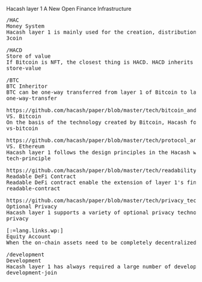 Hacash layer 1 
A New Open Finance Infrastructure



<pre class="nav">
/HAC
Money System
Hacash layer 1 is mainly used for the creation, distribution and settlement of money. HAC is the settlement currency in the entire monetary system, with the goal of large-scale daily payments.
3coin

/HACD
Store of value
If Bitcoin is NFT, the closest thing is HACD. HACD inherits all the advantages of Bitcoin. It upgraded the three core mechanisms to become a better store of value.
store-value

/BTC
BTC Inheritor
BTC can be one-way transferred from layer 1 of Bitcoin to layer 1 of Hacash, becoming the native currency of Hacash.
one-way-transfer

https://github.com/hacash/paper/blob/master/tech/bitcoin_and_hacash_L1_comparison.md
VS. Bitcoin
On the basis of the technology created by Bitcoin, Hacash focuses on the improvement of monetary attributes and asset mechanisms, and completely redevelops all parts from the bottom.
vs-bitcoin

https://github.com/hacash/paper/blob/master/tech/protocol_architecture_design_principles.md
VS. Ethereum
Hacash layer 1 follows the design principles in the Hacash whitepaper: simple, compact, controllable and decoupled.
tech-principle

https://github.com/hacash/paper/blob/master/tech/readability_contract_introduction.md
Readable DeFi Contract
Readable DeFi contract enable the extension of layer 1's financial functions and applications, completely secure, and fully understandable by people with no programming experience.
readable-contract

https://github.com/hacash/paper/blob/master/tech/privacy_technology_explanation.md
Optional Privacy
Hacash layer 1 supports a variety of optional privacy technologies.
privacy

[:=lang.links.wp:]
Equity Account
When the on-chain assets need to be completely decentralized, the layer 1 equity account model can be adopted to achieve functions such as the same share with different rights.

/development
Development
Hacash layer 1 has always required a large number of developers to innovate and optimize. For example, refactoring Hacash layer 1 with Rust.
development-join
</pre>
